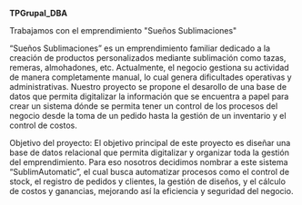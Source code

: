 **TPGrupal_DBA**

Trabajamos con el emprendimiento "Sueños Sublimaciones"

“Sueños Sublimaciones” es un emprendimiento familiar dedicado a la creación de productos personalizados mediante sublimación como tazas, remeras, almohadones, etc. Actualmente, el negocio gestiona su actividad de manera completamente manual, lo cual genera dificultades operativas y administrativas. Nuestro proyecto se propone el desarollo de una base de datos que permita digitalizar la información que se encuentra a papel para crear un sistema dónde se permita tener un control de los procesos del negocio desde la toma de un pedido hasta la gestión de un inventario y el control de costos.

Objetivo del proyecto: El objetivo principal de este proyecto es diseñar una base de datos relacional que permita digitalizar y organizar toda la gestión del emprendimiento. Para eso nosotros decidimos nombrar a este sistema “SublimAutomatic”, el cual busca automatizar procesos como el control de stock, el registro de pedidos y clientes, la gestión de diseños, y el cálculo de costos y ganancias, mejorando así la eficiencia y seguridad del negocio.
